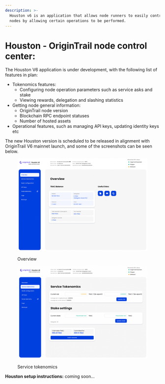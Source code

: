 ```yaml
---
description: >-
  Houston v6 is an application that allows node runners to easily control their
  nodes by allowing certain operations to be performed.
---
```


# Houston - OriginTrail node control center:

The Houston V6 application is under development, with the following list of features in plan:

* Tokenomics features:&#x20;
  * Configuring node operation parameters such as service asks and stake&#x20;
  * Viewing rewards, delegation and slashing statistics&#x20;
* Getting node general information:&#x20;
  * OriginTrail node version&#x20;
  * Blockchain RPC endpoint statuses&#x20;
  * Number of hosted assets&#x20;
* Operational features, such as managing API keys, updating identity keys etc

The new Houston version is scheduled to be released in alignment with OriginTrail V6 mainnet launch, and some of the screenshots can be seen below.

<figure><img src="../../.gitbook/assets/Screenshot 2022-11-16 at 18.40.35.png" alt=""><figcaption><p>Overview</p></figcaption></figure>

<figure><img src="../../.gitbook/assets/Screenshot 2022-11-16 at 18.40.56.png" alt=""><figcaption><p>Service tokenomics</p></figcaption></figure>

**Houston setup instructions:** coming soon...
